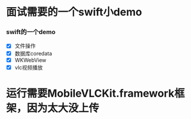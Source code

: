# 面试需要的一个swift小demo 
### swift的一个demo 
- [x] 文件操作
- [x] 数据库coredata
- [x] WKWebView
- [x] vlc视频播放

# 运行需要MobileVLCKit.framework框架，因为太大没上传
